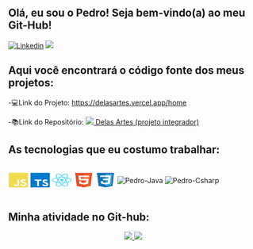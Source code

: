 ## Olá, eu sou o Pedro! Seja bem-vindo(a) ao meu Git-Hub!


[![Linkedin](https://img.shields.io/badge/LinkedIn-0077B5?style=for-the-badge&logo=linkedin&logoColor=white)](https://www.linkedin.com/in/pedro-jones-b7b7351a4/)
 <a href = "mailto:pedrohenriquejones35@gmail.com"><img src="https://img.shields.io/badge/-Gmail-%23333?style=for-the-badge&logo=gmail&logoColor=white" target="_blank"></a>


## Aqui você encontrará o código fonte dos meus projetos: 


-💻Link do Projeto: https://delasartes.vercel.app/home

-📚Link do Repositório: <a href="https://github.com/Higlik/Projeto_Integrador" target="_blank" align="center"><img height="20"  src="https://cdn.jsdelivr.net/gh/devicons/devicon/icons/react/react-original.svg" /> Delas Artes (projeto integrador)</a><br/>

 ## As tecnologias que eu costumo trabalhar:
 <div style="display: inline_block"><br>
  <img align="center" alt="Pedro-Js" height="30" width="40" src="https://raw.githubusercontent.com/devicons/devicon/master/icons/javascript/javascript-plain.svg">
  <img align="center" alt="Pedro-Ts" height="30" width="40" src="https://raw.githubusercontent.com/devicons/devicon/master/icons/typescript/typescript-plain.svg">
  <img align="center" alt="Pedro-React" height="30" width="40" src="https://raw.githubusercontent.com/devicons/devicon/master/icons/react/react-original.svg">
  <img align="center" alt="Pedro-HTML" height="30" width="40" src="https://raw.githubusercontent.com/devicons/devicon/master/icons/html5/html5-original.svg">
  <img align="center" alt="Pedro-CSS" height="30" width="40" src="https://raw.githubusercontent.com/devicons/devicon/master/icons/css3/css3-original.svg">
  <img align="center" alt="Pedro-Java" height="30" width="40" src="https://cdn.jsdelivr.net/gh/devicons/devicon/icons/java/java-original.svg">
  <img align="center" alt="Pedro-Csharp" height="30" width="40" src="https://cdn.jsdelivr.net/gh/devicons/devicon/icons/spring/spring-original.svg">
</div> <br/>
 
## Minha atividade no Git-hub:

<div align="center">
  <a href="https://github.com/PedroJones">
<img height="180cm" src="https://github-readme-stats.vercel.app/api?username=PedroJones&show_icons=true&theme=tokyonight"/>
<img height="180em" src="https://github-readme-stats.vercel.app/api/top-langs/?username=PedroJones&layout=compact&langs_count=7&theme=tokyonight"/>

</div>
 


 
